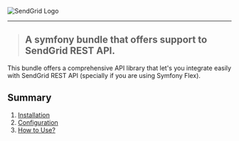 ![SendGrid Logo](https://sendgrid.com/brand/sg-logo-300.png)

---

> ## A symfony bundle that offers support to SendGrid REST API.

This bundle offers a comprehensive API library that let's you integrate easily with SendGrid REST API (specially if you are using Symfony Flex).

## Summary

1. [Installation]()
2. [Configuration]()
3. [How to Use?]()
